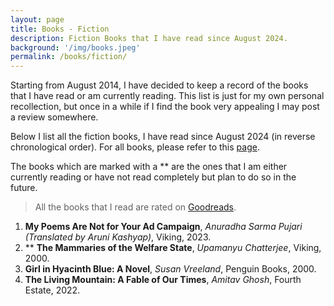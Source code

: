 ```yaml
---
layout: page
title: Books - Fiction
description: Fiction Books that I have read since August 2024.
background: '/img/books.jpeg'
permalink: /books/fiction/
---
```


Starting from August 2014, I have decided to keep a record of the books that I have read or am currently reading. This list is just for my own personal recollection, but once in a while if I find the book very appealing I may post a review somewhere.

Below I list all the fiction books, I have read since August 2024 (in reverse chronological order). For all books, please refer to this [page](/books/). 

The books which are marked with a ** are the ones that I am either currently reading or have not read completely but plan to do so in the future.

>All the books that I read are rated on [Goodreads](https://www.goodreads.com/user/show/36494310-manjil).

1. **My Poems Are Not for Your Ad Campaign**, *Anuradha Sarma Pujari (Translated by Aruni Kashyap)*, Viking, 2023.
2. ** **The Mammaries of the Welfare State**, *Upamanyu Chatterjee*, Viking, 2000.
3. **Girl in Hyacinth Blue: A Novel**, *Susan Vreeland*, Penguin Books, 2000.
4. **The Living Mountain: A Fable of Our Times**, *Amitav Ghosh*, Fourth Estate, 2022.  
